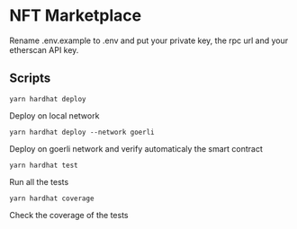# NFT Marketplace

Rename .env.example to .env and put your private key, the rpc url and your etherscan API key.

## Scripts 

```
yarn hardhat deploy 
```

Deploy on local network


```
yarn hardhat deploy --network goerli
```

Deploy on goerli network and verify automaticaly the smart contract


```
yarn hardhat test
```

Run all the tests 


```
yarn hardhat coverage
```

Check the coverage of the tests
